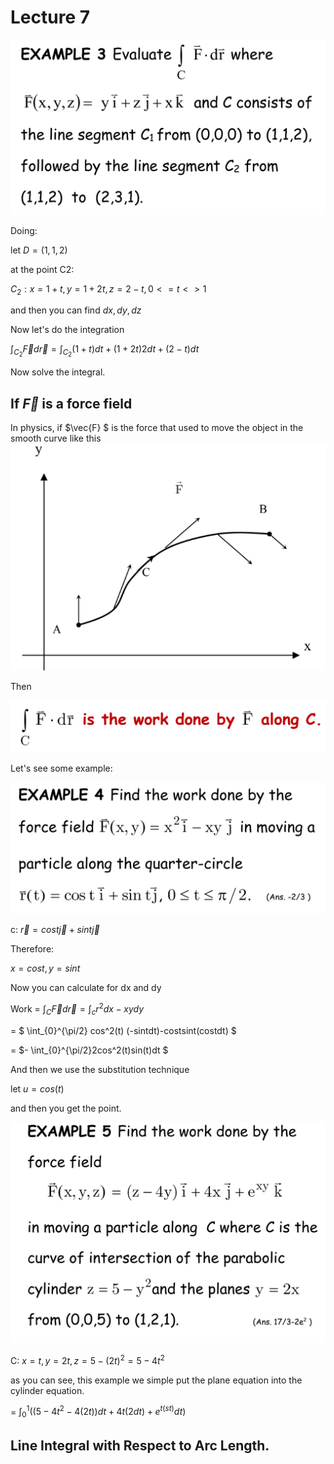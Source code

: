 # Lecture 7
![alt text](image.png)

Doing:

let $D = (1,1,2)$

at the point C2:

$C_{2} : x=1+t, y=1+2t, z=2-t, 0 <= t <> 1$

and then you can find $dx, dy, dz$

Now let's do the integration

$\int_{C_{2}} \vec{F}d\vec{r} = \int{_{C_{2}}} (1+t)dt + (1+2t)2dt + (2-t)dt$

Now solve the integral.


## If $\vec{F}$ is a force field


In physics, if $\vec{F} $ is the force that used to move the object in the smooth curve like this
![alt text](image-1.png)

Then

![alt text](image-2.png)

Let's see some example:

![alt text](image-3.png)

c: $\vec{r} = cost\vec{j} + sint\vec{j}$

Therefore:

$x = cost, y = sint$

Now you can calculate for dx and dy

Work = $\int_{C} \vec{F}d\vec{r} = \int_{c} r^2dx-xydy$

= $ \int_{0}^{\pi/2} cos^2(t) (-sintdt)-costsint(costdt) $

= $- \int_{0}^{\pi/2}2cos^2(t)sin(t)dt $

And then we use the substitution technique

let $u = cos(t)$

and then you get the point.

![alt text](image-4.png)

C: $x =t, y=2t, z=5-(2t)^2=5-4t^2$

as you can see, this example we simple put the plane equation into the cylinder equation. 


= $\int_{0}^{1}((5-4t^2-4(2t))dt+4t(2dt)+e^{t(st)}dt)$

## Line Integral with Respect to Arc Length.



